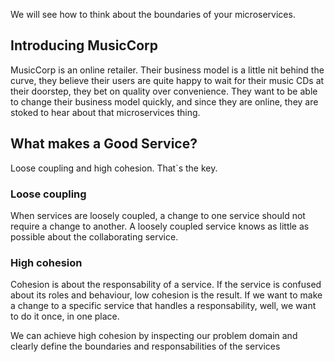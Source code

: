 We will see how to think about the boundaries of your microservices.

## Introducing MusicCorp

MusicCorp is an online retailer. Their business model is a little nit behind the curve,
they believe their users are quite happy to wait for their music CDs at their doorstep,
they bet on quality over convenience.
They want to be able to change their business model quickly, and since they are online,
they are stoked to hear about that microservices thing.


## What makes a Good Service?

Loose coupling and high cohesion. That`s the key.

### Loose coupling

When services are loosely coupled, a change to one service should not require a change to another.
A loosely coupled service knows as little as possible about the collaborating service.

### High cohesion

Cohesion is about the responsability of a service. If the service is confused about its
roles and behaviour, low cohesion is the result. If we want to make a change to a specific
service that handles a responsability, well, we want to do it once, in one place.

We can achieve high cohesion by inspecting our problem domain and clearly define the
boundaries and responsabilities of the services


